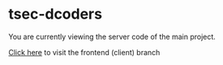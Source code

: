 # tsec-dcoders


You are currently viewing the server code of the main project.

[Click here](https://github.com/J0SAL/TSEC-Hacks-2022-DCoders/tree/client) to visit the frontend (client) branch
